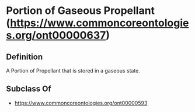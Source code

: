 # Portion of Gaseous Propellant (https://www.commoncoreontologies.org/ont00000637)

## Definition
A Portion of Propellant that is stored in a gaseous state.

## Subclass Of
- https://www.commoncoreontologies.org/ont00000593

